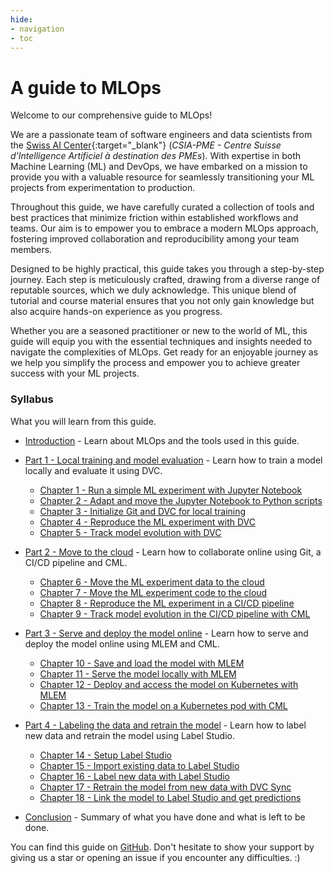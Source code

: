 ```yaml
---
hide:
- navigation
- toc
---
```


# A guide to MLOps

Welcome to our comprehensive guide to MLOps!

We are a passionate team of software engineers and data scientists from the [Swiss AI Center](https://swiss-ai-center.ch/){:target="\_blank"} (*CSIA-PME - Centre Suisse d'Intelligence Artificiel à destination des PMEs*). With expertise in both Machine Learning (ML) and DevOps, we have embarked on a mission to provide you with a valuable resource for seamlessly transitioning your ML projects from experimentation to production.

Throughout this guide, we have carefully curated a collection of tools and best practices that minimize friction within established workflows and teams. Our aim is to empower you to embrace a modern MLOps approach, fostering improved collaboration and reproducibility among your team members.

Designed to be highly practical, this guide takes you through a step-by-step journey. Each step is meticulously crafted, drawing from a diverse range of reputable sources, which we duly acknowledge. This unique blend of tutorial and course material ensures that you not only gain knowledge but also acquire hands-on experience as you progress.

Whether you are a seasoned practitioner or new to the world of ML, this guide will equip you with the essential techniques and insights needed to navigate the complexities of MLOps. Get ready for an enjoyable journey as we help you simplify the process and empower you to achieve greater success with your ML projects.

### Syllabus

What you will learn from this guide.

- [Introduction](./introduction.md) - Learn about MLOps and the tools used in this guide.
- [Part 1 - Local training and model evaluation](./part-1-local-training-and-model-evaluation/introduction/) - Learn how to train a model locally and evaluate it using DVC.
    - [Chapter 1 - Run a simple ML experiment with Jupyter Notebook](./part-1-local-training-and-model-evaluation/chapter-1-run-a-simple-ml-experiment-with-jupyter-notebook/index.md)
    - [Chapter 2 - Adapt and move the Jupyter Notebook to Python scripts](./part-1-local-training-and-model-evaluation/chapter-2-adapt-and-move-the-jupyter-notebook-to-python-scripts/index.md)
    - [Chapter 3 - Initialize Git and DVC for local training](./part-1-local-training-and-model-evaluation/chapter-3-initialize-git-and-dvc-for-local-training/index.md)
    - [Chapter 4 - Reproduce the ML experiment with DVC](./part-1-local-training-and-model-evaluation/chapter-4-reproduce-the-ml-experiment-with-dvc/index.md)
    - [Chapter 5 - Track model evolution with DVC](./part-1-local-training-and-model-evaluation/chapter-5-track-model-evolution-with-dvc/index.md)
- [Part 2 - Move to the cloud](./part-2-move-to-the-cloud/introduction/) - Learn how to collaborate online using Git, a CI/CD pipeline and CML.
    - [Chapter 6 - Move the ML experiment data to the cloud](./part-2-move-to-the-cloud/chapter-6-move-the-ml-experiment-data-to-the-cloud/index.md)
    - [Chapter 7 - Move the ML experiment code to the cloud](./part-2-move-to-the-cloud/chapter-7-move-the-ml-experiment-code-to-the-cloud/index.md)
    - [Chapter 8 - Reproduce the ML experiment in a CI/CD pipeline](./part-2-move-to-the-cloud/chapter-8-reproduce-the-ml-experiment-in-a-cicd-pipeline/index.md)
    - [Chapter 9 - Track model evolution in the CI/CD pipeline with CML](./part-2-move-to-the-cloud/chapter-9-track-model-evolution-in-the-cicd-pipeline-with-cml/index.md)
- [Part 3 - Serve and deploy the model online](./part-3-serve-and-deploy-the-model-online/introduction/) - Learn how to serve and deploy the model online using MLEM and CML.
    - [Chapter 10 - Save and load the model with MLEM](./part-3-serve-and-deploy-the-model-online/chapter-10-save-and-load-the-model-with-mlem/index.md)
    - [Chapter 11 - Serve the model locally with MLEM](./part-3-serve-and-deploy-the-model-online/chapter-11-serve-the-model-locally-with-mlem/index.md)
    - [Chapter 12 - Deploy and access the model on Kubernetes with MLEM](./part-3-serve-and-deploy-the-model-online/chapter-12-deploy-and-access-the-model-on-kubernetes-with-mlem/index.md)
    - [Chapter 13 - Train the model on a Kubernetes pod with CML](./part-3-serve-and-deploy-the-model-online/chapter-13-train-the-model-on-a-kubernetes-pod-with-cml/index.md)
- [Part 4 - Labeling the data and retrain the model](./part-4-labeling-the-data-and-retrain/introduction/) - Learn how to label new data and retrain the model using Label Studio.
    - [Chapter 14 - Setup Label Studio](./part-4-labeling-the-data-and-retrain/chapter-14-setup-label-studio/index.md)
    - [Chapter 15 - Import existing data to Label Studio](./part-4-labeling-the-data-and-retrain/chapter-15-import-existing-data-to-label-studio/index.md)
    - [Chapter 16 - Label new data with Label Studio](./part-4-labeling-the-data-and-retrain/chapter-16-label-new-data-with-label-studio/index.md)
    - [Chapter 17 - Retrain the model from new data with DVC Sync](./part-4-labeling-the-data-and-retrain/chapter-17-retrain-the-model-from-new-data-with-dvc-sync/index.md)
    - [Chapter 18 - Link the model to Label Studio and get predictions](./part-4-labeling-the-data-and-retrain/chapter-18-link-the-model-to-label-studio-and-get-predictions/index.md)
      
- [Conclusion](./conclusion.md) - Summary of what you have done and what is left to be done.

You can find this guide on [GitHub](https://github.com/csia-pme/a-guide-to-mlops). Don't hesitate to show your support by giving us a star or opening an issue if you encounter any difficulties. :)
